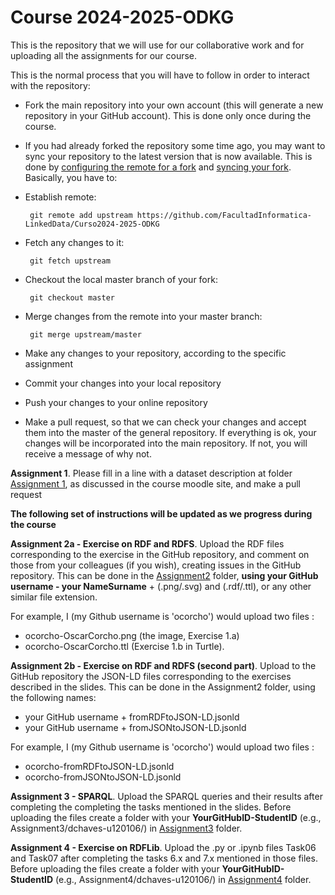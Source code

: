 # Course 2024-2025-ODKG

This is the repository that we will use for our collaborative work and for uploading all the assignments for our course.

This is the normal process that you will have to follow in order to interact with the repository:

- Fork the main repository into your own account (this will generate a new repository in your GitHub account). This is done only once during the course.
- If you had already forked the repository some time ago, you may want to sync your repository to the latest version that is now available. This is done by [configuring the remote for a fork](https://help.github.com/articles/configuring-a-remote-for-a-fork) and [syncing your fork](https://help.github.com/articles/syncing-a-fork). Basically, you have to:
- Establish remote:

       git remote add upstream https://github.com/FacultadInformatica-LinkedData/Curso2024-2025-ODKG

- Fetch any changes to it:

       git fetch upstream

- Checkout the local master branch of your fork:

       git checkout master

- Merge changes from the remote into your master branch:

       git merge upstream/master

- Make any changes to your repository, according to the specific assignment
- Commit your changes into your local repository
- Push your changes to your online repository
- Make a pull request, so that we can check your changes and accept them into the master of the general repository. If everything is ok, your changes will be incorporated into the main repository. If not, you will receive a message of why not.

**Assignment 1**. Please fill in a line with a dataset description at folder [Assignment 1](./Assignment1/DatasetDescriptions.csv), as discussed in the course moodle site, and make a pull request

**The following set of instructions will be updated as we progress during the course**

**Assignment 2a - Exercise on RDF and RDFS**. Upload the RDF files corresponding to the exercise in the GitHub repository, and comment on those from your colleagues (if you wish), creating issues in the GitHub repository. This can be done in the [Assignment2](./Assignment2/) folder, **using your GitHub username - your NameSurname** + (.png/.svg) and (.rdf/.ttl), or any other similar file extension.

For example, I (my Github username is 'ocorcho') would upload two files :

- ocorcho-OscarCorcho.png (the image, Exercise 1.a)
- ocorcho-OscarCorcho.ttl (Exercise 1.b in Turtle).

**Assignment 2b - Exercise on RDF and RDFS (second part)**. Upload to the GitHub repository the JSON-LD files corresponding to the exercises described in the slides. This can be done in the Assignment2 folder, using the following names:

- your GitHub username + fromRDFtoJSON-LD.jsonld
- your GitHub username + fromJSONtoJSON-LD.jsonld

For example, I (my Github username is 'ocorcho') would upload two files :

- ocorcho-fromRDFtoJSON-LD.jsonld
- ocorcho-fromJSONtoJSON-LD.jsonld

**Assignment 3 - SPARQL**. Upload the SPARQL queries and their results after completing the completing the tasks mentioned in the slides. Before uploading the files create a folder with your **YourGitHubID-StudentID** (e.g., Assignment3/dchaves-u120106/) in [Assignment3](./Assignment3/) folder.

**Assignment 4 - Exercise on RDFLib**. Upload the .py or .ipynb files Task06 and Task07 after completing the tasks 6.x and 7.x mentioned in those files. Before uploading the files create a folder with your **YourGitHubID-StudentID** (e.g., Assignment4/dchaves-u120106/) in [Assignment4](./Assignment4/) folder.

